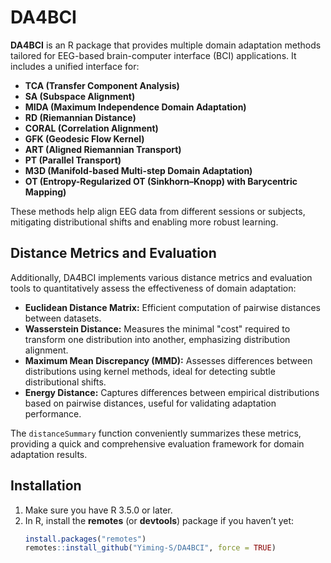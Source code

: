 # DA4BCI

**DA4BCI** is an R package that provides multiple domain adaptation methods tailored for EEG-based brain-computer interface (BCI) applications. It includes a unified interface for:

- **TCA (Transfer Component Analysis)**
- **SA (Subspace Alignment)**
- **MIDA (Maximum Independence Domain Adaptation)**
- **RD (Riemannian Distance)**
- **CORAL (Correlation Alignment)**
- **GFK (Geodesic Flow Kernel)**
- **ART (Aligned Riemannian Transport)**
- **PT (Parallel Transport)**
- **M3D (Manifold-based Multi-step Domain Adaptation)**
- **OT (Entropy-Regularized OT (Sinkhorn–Knopp) with Barycentric Mapping)**

These methods help align EEG data from different sessions or subjects, mitigating distributional shifts and enabling more robust learning.

## Distance Metrics and Evaluation

Additionally, DA4BCI implements various distance metrics and evaluation tools to quantitatively assess the effectiveness of domain adaptation:

- **Euclidean Distance Matrix:** Efficient computation of pairwise distances between datasets.
- **Wasserstein Distance:** Measures the minimal "cost" required to transform one distribution into another, emphasizing distribution alignment.
- **Maximum Mean Discrepancy (MMD):** Assesses differences between distributions using kernel methods, ideal for detecting subtle distributional shifts.
- **Energy Distance:** Captures differences between empirical distributions based on pairwise distances, useful for validating adaptation performance.

The `distanceSummary` function conveniently summarizes these metrics, providing a quick and comprehensive evaluation framework for domain adaptation results.

## Installation

1. Make sure you have R 3.5.0 or later.
2. In R, install the **remotes** (or **devtools**) package if you haven’t yet:
   ```r
   install.packages("remotes")
   remotes::install_github("Yiming-S/DA4BCI", force = TRUE)



   
